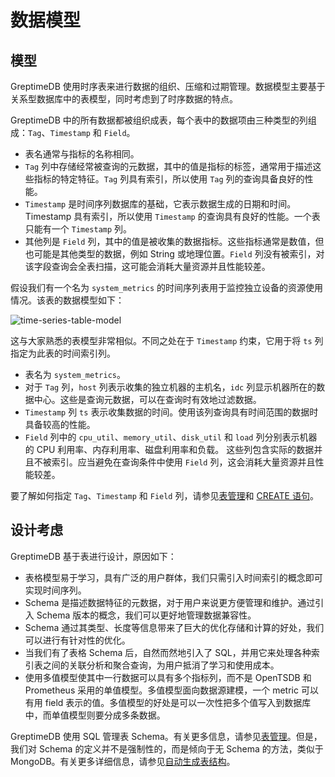 # 数据模型

## 模型

GreptimeDB 使用时序表来进行数据的组织、压缩和过期管理。数据模型主要基于关系型数据库中的表模型，同时考虑到了时序数据的特点。

GreptimeDB 中的所有数据都被组织成表，每个表中的数据项由三种类型的列组成：`Tag`、`Timestamp` 和 `Field`。

- 表名通常与指标的名称相同。
- `Tag` 列中存储经常被查询的元数据，其中的值是指标的标签，通常用于描述这些指标的特定特征。`Tag` 列具有索引，所以使用 `Tag` 列的查询具备良好的性能。
- `Timestamp` 是时间序列数据库的基础，它表示数据生成的日期和时间。Timestamp 具有索引，所以使用 `Timestamp` 的查询具有良好的性能。一个表只能有一个 `Timestamp` 列。
- 其他列是 `Field` 列，其中的值是被收集的数据指标。这些指标通常是数值，但也可能是其他类型的数据，例如 String 或地理位置。`Field` 列没有被索引，对该字段查询会全表扫描，这可能会消耗大量资源并且性能较差。

假设我们有一个名为 `system_metrics` 的时间序列表用于监控独立设备的资源使用情况。该表的数据模型如下：

![time-series-table-model](/time-series-data-model.svg)

这与大家熟悉的表模型非常相似。不同之处在于 `Timestamp` 约束，它用于将 `ts` 列指定为此表的时间索引列。

- 表名为 `system_metrics`。
- 对于 `Tag` 列，`host` 列表示收集的独立机器的主机名，`idc` 列显示机器所在的数据中心。这些是查询元数据，可以在查询时有效地过滤数据。
- `Timestamp` 列 `ts` 表示收集数据的时间。使用该列查询具有时间范围的数据时具备较高的性能。
- `Field` 列中的 `cpu_util`、`memory_util`、`disk_util` 和 `load` 列分别表示机器的 CPU 利用率、内存利用率、磁盘利用率和负载。
  这些列包含实际的数据并且不被索引。应当避免在查询条件中使用 `Field` 列，这会消耗大量资源并且性能较差。

要了解如何指定 `Tag`、`Timestamp` 和 `Field` 列，请参见[表管理](../table-management.md#create-table)和 [CREATE 语句](/reference/sql/create.md)。

## 设计考虑

GreptimeDB 基于表进行设计，原因如下：

- 表格模型易于学习，具有广泛的用户群体，我们只需引入时间索引的概念即可实现时间序列。
- Schema 是描述数据特征的元数据，对于用户来说更方便管理和维护。通过引入 Schema 版本的概念，我们可以更好地管理数据兼容性。
- Schema 通过其类型、长度等信息带来了巨大的优化存储和计算的好处，我们可以进行有针对性的优化。
- 当我们有了表格 Schema 后，自然而然地引入了 SQL，并用它来处理各种索引表之间的关联分析和聚合查询，为用户抵消了学习和使用成本。
- 使用多值模型使其中一行数据可以具有多个指标列，而不是 OpenTSDB 和 Prometheus 采用的单值模型。多值模型面向数据源建模，一个 metric 可以有用 field 表示的值。多值模型的好处是可以一次性把多个值写入到数据库中，而单值模型则要分成多条数据。

GreptimeDB 使用 SQL 管理表 Schema。有关更多信息，请参见[表管理](../table-management.md)。但是，我们对 Schema 的定义并不是强制性的，而是倾向于无 Schema 的方法，类似于 MongoDB。有关更多详细信息，请参见[自动生成表结构](../write-data/overview.md#automatic-schema-generation)。

